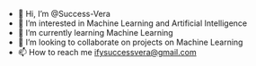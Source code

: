 - 👋 Hi, I’m @Success-Vera
- 👀 I’m interested in Machine Learning and Artificial Intelligence 
- 🌱 I’m currently learning Machine Learning
- 💞️ I’m looking to collaborate on projects on Machine Learning
- 📫 How to reach me ifysuccessvera@gmail.com

<!---
Success-Vera/Success-Vera is a ✨ special ✨ repository because its `README.md` (this file) appears on your GitHub profile.
You can click the Preview link to take a look at your changes.
--->
